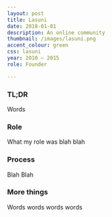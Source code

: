 ```yaml
---
layout: post
title: Lasuni
date: 2018-01-01
description: An online community
thumbnail: /images/lasuni.png
accent_colour: green
css: lasuni
year: 2010 – 2015
role: Founder

---
```

<div class="text_container" markdown="1">

### TL;DR
Words

### Role
What my role was blah blah

### Process
Blah Blah

### More things
Words words words words

</div>
